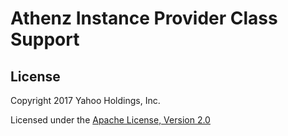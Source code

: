 # Athenz Instance Provider Class Support

## License

Copyright 2017 Yahoo Holdings, Inc.

Licensed under the [Apache License, Version 2.0](http://www.apache.org/licenses/LICENSE-2.0)
